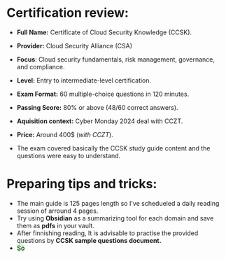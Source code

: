 # Certification review:

- **Full Name:** Certificate of Cloud Security Knowledge (CCSK).
- **Provider:** Cloud Security Alliance (CSA)
- **Focus**: Cloud security fundamentals, risk management, governance, and compliance.
- **Level:** Entry to intermediate-level certification.
- **Exam Format:** 60 multiple-choice questions in 120 minutes.
- **Passing Score:** 80% or above (48/60 correct answers).
- **Aquisition context:** Cyber Monday 2024 deal with CCZT.
- **Price:** Around 400$ (_with CCZT_).

- The exam covered basically the CCSK study guide content and the questions were easy to understand.

# Preparing tips and tricks:

- The main guide is 125 pages length so I've schedueled a daily reading session of arround 4 pages.
- Try using **Obsidian** as a summarizing tool for each domain and save them as **pdfs** in your vault.
- After finnishing reading, It is advisable to practise the provided questions by **CCSK sample questions document.**
- <mark style="background: #BBFABBA6;">So</mark>
